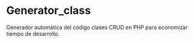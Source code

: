 # Generator_class
Generador automática del código clases CRUD en PHP para economizar tiempo de desarrollo.
